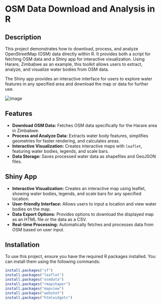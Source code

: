 # OSM Data Download and Analysis in R

## Description
This project demonstrates how to download, process, and analyze OpenStreetMap (OSM) data directly within R. It provides both a script for fetching OSM data and a Shiny app for interactive visualization. Using Harare, Zimbabwe as an example, this toolkit allows users to extract, analyze, and visualize water bodies from OSM data.

The Shiny app provides an interactive interface for users to explore water features in any specified area and download the map or data for further use.

![image](https://github.com/user-attachments/assets/a1c34b2f-94cb-4bec-b2d1-cd3e98fd0f41)


## Features

- **Download OSM Data:** Fetches OSM data specifically for the Harare area in Zimbabwe.
- **Process and Analyze Data:** Extracts water body features, simplifies geometries for faster rendering, and calculates areas.
- **Interactive Visualization:** Creates interactive maps with `leaflet`, featuring water bodies, legends, and scale bars.
- **Data Storage:** Saves processed water data as shapefiles and GeoJSON files.
  
## Shiny App
- **Interactive Visualization:** Creates an interactive map using leaflet, showing water bodies, legends, and scale bars for any specified location.
- **User-friendly Interface:** Allows users to input a location and view water bodies on the map.
- **Data Export Options:** Provides options to download the displayed map as an HTML file or the data as a CSV.
- **Real-time Processing:** Automatically fetches and processes data from OSM based on user input.
## Installation

To use this project, ensure you have the required R packages installed. You can install them using the following commands:

```r
install.packages("sf")
install.packages("leaflet")
install.packages("osmdata")
install.packages("rmapshaper")
install.packages("mapview")
install.packages("webshot")
install.packages("htmlwidgets")


